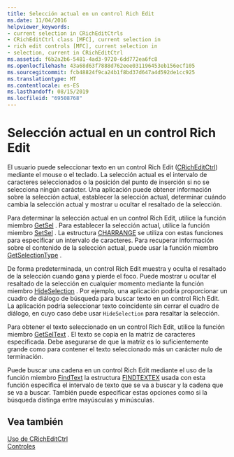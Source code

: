 ```yaml
---
title: Selección actual en un control Rich Edit
ms.date: 11/04/2016
helpviewer_keywords:
- current selection in CRichEditCtrls
- CRichEditCtrl class [MFC], current selection in
- rich edit controls [MFC], current selection in
- selection, current in CRichEditCtrl
ms.assetid: f6b2a2b6-5481-4ad3-9720-6dd772ea6fc8
ms.openlocfilehash: 43a68d63f7888d762eee031196453eb156ecf105
ms.sourcegitcommit: fcb48824f9ca24b1f8bd37d647a4d592de1cc925
ms.translationtype: MT
ms.contentlocale: es-ES
ms.lasthandoff: 08/15/2019
ms.locfileid: "69508768"
---
```

# <a name="current-selection-in-a-rich-edit-control"></a>Selección actual en un control Rich Edit

El usuario puede seleccionar texto en un control Rich Edit ([CRichEditCtrl](../mfc/reference/cricheditctrl-class.md)) mediante el mouse o el teclado. La selección actual es el intervalo de caracteres seleccionados o la posición del punto de inserción si no se selecciona ningún carácter. Una aplicación puede obtener información sobre la selección actual, establecer la selección actual, determinar cuándo cambia la selección actual y mostrar u ocultar el resaltado de la selección.

Para determinar la selección actual en un control Rich Edit, utilice la función miembro [GetSel](../mfc/reference/cricheditctrl-class.md#getsel) . Para establecer la selección actual, utilice la función miembro [SetSel](../mfc/reference/cricheditctrl-class.md#setsel) . La estructura [CHARRANGE](/windows/win32/api/richedit/ns-richedit-charrange) se utiliza con estas funciones para especificar un intervalo de caracteres. Para recuperar información sobre el contenido de la selección actual, puede usar la función miembro [GetSelectionType](../mfc/reference/cricheditctrl-class.md#getselectiontype) .

De forma predeterminada, un control Rich Edit muestra y oculta el resaltado de la selección cuando gana y pierde el foco. Puede mostrar u ocultar el resaltado de la selección en cualquier momento mediante la función miembro [HideSelection](../mfc/reference/cricheditctrl-class.md#hideselection) . Por ejemplo, una aplicación podría proporcionar un cuadro de diálogo de búsqueda para buscar texto en un control Rich Edit. La aplicación podría seleccionar texto coincidente sin cerrar el cuadro de diálogo, en cuyo caso debe usar `HideSelection` para resaltar la selección.

Para obtener el texto seleccionado en un control Rich Edit, utilice la función miembro [GetSelText](../mfc/reference/cricheditctrl-class.md#getseltext) . El texto se copia en la matriz de caracteres especificada. Debe asegurarse de que la matriz es lo suficientemente grande como para contener el texto seleccionado más un carácter nulo de terminación.

Puede buscar una cadena en un control Rich Edit mediante el uso de la función miembro [FindText](../mfc/reference/cricheditctrl-class.md#findtext) la estructura [FINDTEXTEX](/windows/win32/api/richedit/ns-richedit-findtextexw) usada con esta función especifica el intervalo de texto que se va a buscar y la cadena que se va a buscar. También puede especificar estas opciones como si la búsqueda distinga entre mayúsculas y minúsculas.

## <a name="see-also"></a>Vea también

[Uso de CRichEditCtrl](../mfc/using-cricheditctrl.md)<br/>
[Controles](../mfc/controls-mfc.md)
